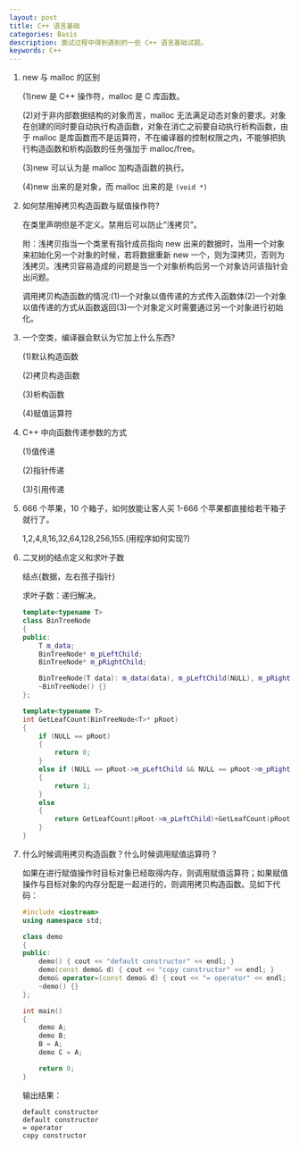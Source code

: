```yaml
---
layout: post
title: C++ 语言基础
categories: Basis
description: 面试过程中得到遇到的一些 C++ 语言基础试题。
keywords: C++
---
```


1. new 与 malloc 的区别

    (1)new 是 C++ 操作符，malloc 是 C 库函数。

    (2)对于非内部数据结构的对象而言，malloc 无法满足动态对象的要求。对象在创建的同时要自动执行构造函数，对象在消亡之前要自动执行析构函数，由于 malloc 是库函数而不是运算符，不在编译器的控制权限之内，不能够把执行构造函数和析构函数的任务强加于 malloc/free。

    (3)new 可以认为是 malloc 加构造函数的执行。

    (4)new 出来的是对象，而 malloc 出来的是 `(void *)`

1. 如何禁用掉拷贝构造函数与赋值操作符?

    在类里声明但是不定义。禁用后可以防止”浅拷贝”。

    附：浅拷贝指当一个类里有指针成员指向 new 出来的数据时，当用一个对象来初始化另一个对象的时候，若将数据重新 new 一个，则为深拷贝，否则为浅拷贝。浅拷贝容易造成的问题是当一个对象析构后另一个对象访问该指针会出问题。

    调用拷贝构造函数的情况:(1)一个对象以值传递的方式传入函数体(2)一个对象以值传递的方式从函数返回(3)一个对象定义时需要通过另一个对象进行初始化。

1. 一个空类，编译器会默认为它加上什么东西?

    (1)默认构造函数

    (2)拷贝构造函数

    (3)析构函数

    (4)赋值运算符

1. C++ 中向函数传递参数的方式

    (1)值传递

    (2)指针传递

    (3)引用传递

1. 666 个苹果，10 个箱子，如何放能让客人买 1-666 个苹果都直接给若干箱子就行了。

    1,2,4,8,16,32,64,128,256,155.(用程序如何实现?)

1. 二叉树的结点定义和求叶子数

    结点{数据，左右孩子指针}

    求叶子数：递归解决。

    ```c++
    template<typename T>
    class BinTreeNode
    {
    public:
        T m_data;
        BinTreeNode* m_pLeftChild;
        BinTreeNode* m_pRightChild;

        BinTreeNode(T data): m_data(data), m_pLeftChild(NULL), m_pRightChild(NULL) {}
        ~BinTreeNode() {}
    };

    template<typename T>
    int GetLeafCount(BinTreeNode<T>* pRoot)
    {
        if (NULL == pRoot)
        {
            return 0;
        }
        else if (NULL == pRoot->m_pLeftChild && NULL == pRoot->m_pRightChild)
        {
            return 1;
        }
        else
        {
            return GetLeafCount(pRoot->m_pLeftChild)+GetLeafCount(pRoot->m_pRightChild);
        }
    }
    ```

1. 什么时候调用拷贝构造函数？什么时候调用赋值运算符？

    如果在进行赋值操作时目标对象已经取得内存，则调用赋值运算符；如果赋值操作与目标对象的内存分配是一起进行的，则调用拷贝构造函数。见如下代码：

    ```c++
    #include <iostream>
    using namespace std;

    class demo
    {
    public:
        demo() { cout << "default constructor" << endl; }
        demo(const demo& d) { cout << "copy constructor" << endl; }
        demo& operator=(const demo& d) { cout << "= operator" << endl; }
        ~demo() {}
    };

    int main()
    {
        demo A;
        demo B;
        B = A;
        demo C = A;

        return 0;
    }
    ```

    输出结果：

    ```
    default constructor
    default constructor
    = operator
    copy constructor
    ```
